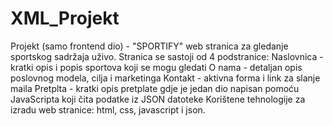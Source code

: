 # XML_Projekt
Projekt (samo frontend dio) - "SPORTIFY" web stranica za gledanje sportskog sadržaja uživo. 
Stranica se sastoji od 4 podstranice: 
Naslovnica - kratki opis i popis sportova koji se mogu gledati
O nama - detaljan opis poslovnog modela, cilja i marketinga 
Kontakt - aktivna forma i link za slanje maila
Pretplta - kratki opis pretplate gdje je jedan dio napisan pomoću JavaScripta koji čita podatke iz JSON datoteke
Korištene tehnologije za izradu web stranice: html, css, javascript i json.

